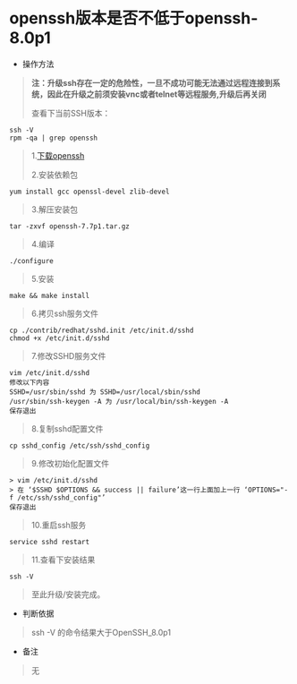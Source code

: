 # openssh版本是否不低于openssh-8.0p1

- 操作方法
> **注：升级ssh存在一定的危险性，一旦不成功可能无法通过远程连接到系统，因此在升级之前须安装vnc或者telnet等远程服务,升级后再关闭**
>
> 查看下当前SSH版本：
```
ssh -V
rpm -qa | grep openssh
```
> 1.[下载openssh](https://openbsd.hk/pub/OpenBSD/OpenSSH/portable/)
> 
> 2.安装依赖包
```
yum install gcc openssl-devel zlib-devel
```
> 3.解压安装包
```
tar -zxvf openssh-7.7p1.tar.gz
```
> 4.编译
```
./configure
```
> 5.安装
```
make && make install
```
> 6.拷贝ssh服务文件
```
cp ./contrib/redhat/sshd.init /etc/init.d/sshd
chmod +x /etc/init.d/sshd
```
> 7.修改SSHD服务文件
```
vim /etc/init.d/sshd
修改以下内容
SSHD=/usr/sbin/sshd 为 SSHD=/usr/local/sbin/sshd
/usr/sbin/ssh-keygen -A 为 /usr/local/bin/ssh-keygen -A 
保存退出
```
> 8.复制sshd配置文件
```
cp sshd_config /etc/ssh/sshd_config
```
> 9.修改初始化配置文件
```
> vim /etc/init.d/sshd
> 在 ‘$SSHD $OPTIONS && success || failure’这一行上面加上一行 ‘OPTIONS="-f /etc/ssh/sshd_config"’
保存退出
```
> 10.重启ssh服务
```
service sshd restart
```
> 11.查看下安装结果
```
ssh -V
```
> 至此升级/安装完成。
- 判断依据
> ssh -V 的命令结果大于OpenSSH_8.0p1

- 备注
> 无